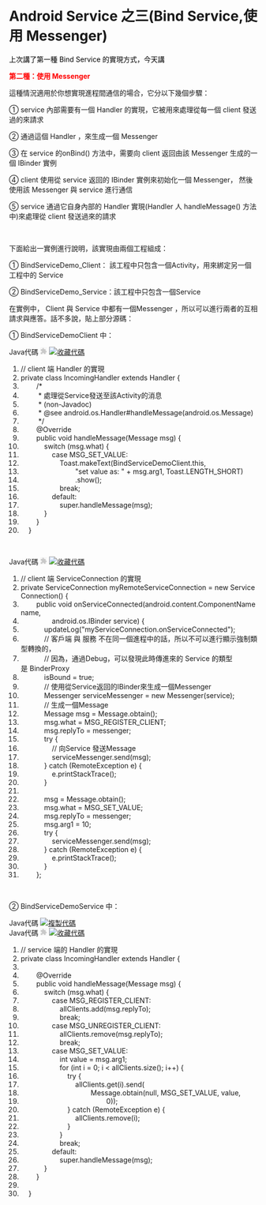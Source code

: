# Android Service 之三(Bind Service,使用 Messenger)


<div id="blog_content" class="blog_content">
    <p><span style="color: #ff0000;"><span style="color: #000000;">上次講了第一種 Bind Service 的實現方式，今天講</span></span></p>
<p><span style="color: #ff0000;"><strong>第二種：</strong></span><span style="color: #ff0000;"><strong>使用 Messenger</strong></span></p>
<p>這種情況適用於你想實現進程間通信的場合，它分以下幾個步驟：</p>
<p>①&nbsp;service 內部需要有一個 Handler 的實現，它被用來處理從每一個 client 發送過的來請求</p>
<p>② 通過這個 Handler ，來生成一個 Messenger</p>
<p>③ 在 service 的onBind() 方法中，需要向 client 返回由該 Messenger 生成的一個 IBinder 實例</p>
<p>④&nbsp;client 使用從 service 返回的 IBinder 實例來初始化一個 Messenger， 然後使用該&nbsp;Messenger 與 service 進行通信</p>
<p>⑤ service 通過它自身內部的 Handler 實現(Handler 人 handleMessage() 方法中)來處理從 client 發送過來的請求</p>
<p>&nbsp;</p>
<p>下面給出一實例進行說明，該實現由兩個工程組成：</p>
<p>① BindServiceDemo_Client： 該工程中只包含一個Activity，用來綁定另一個工程中的 Service</p>
<p>② BindServiceDemo_Service：該工程中只包含一個Service</p>
<p>在實例中， Client 與 Service 中都有一個Messenger ，所以可以進行兩者的互相請求與應答。話不多說，貼上部分源碼：</p>
<p>① BindServiceDemoClient 中：&nbsp;</p>
<div class="dp-highlighter" id=""><div class="bar"><div class="tools">Java代碼 <embed wmode="transparent" src="/javascripts/syntaxhighlighter/clipboard_new.swf" width="14" height="15" flashvars="clipboard=%2F%2F%20client%20%E7%AB%AF%20Handler%20%E7%9A%84%E5%AE%9E%E7%8E%B0%0Aprivate%20class%20IncomingHandler%20extends%20Handler%20%7B%0A%09%09%2F*%0A%09%09%20*%20%E5%A4%84%E7%90%86%E4%BB%8EService%E5%8F%91%E9%80%81%E8%87%B3%E8%AF%A5Activity%E7%9A%84%E6%B6%88%E6%81%AF%0A%09%09%20*%20(non-Javadoc)%0A%09%09%20*%20%40see%20android.os.Handler%23handleMessage(android.os.Message)%0A%09%09%20*%2F%0A%09%09%40Override%0A%09%09public%20void%20handleMessage(Message%20msg)%20%7B%0A%09%09%09switch%20(msg.what)%20%7B%0A%09%09%09%09case%20MSG_SET_VALUE%3A%0A%09%09%09%09%09Toast.makeText(BindServiceDemoClient.this%2C%0A%09%09%09%09%09%09%09%22set%20value%20as%3A%20%22%20%2B%20msg.arg1%2C%20Toast.LENGTH_SHORT)%0A%09%09%09%09%09%09%09.show()%3B%0A%09%09%09%09%09break%3B%0A%09%09%09%09default%3A%0A%09%09%09%09%09super.handleMessage(msg)%3B%0A%09%09%09%7D%0A%09%09%7D%0A%09%7D" quality="high" allowscriptaccess="always" type="application/x-shockwave-flash" pluginspage="http://www.macromedia.com/go/getflashplayer">&nbsp;<a href="javascript:void()" title="收藏這段代碼" onclick="code_favorites_do_favorite(this);return false;"><img class="star" src="/images/icon_star.png" alt="收藏代碼"><img class="spinner" src="/images/spinner.gif" style="display:none"></a></div></div><ol start="1" class="dp-j"><li><span><span class="comment">//&nbsp;client&nbsp;端&nbsp;Handler&nbsp;的實現</span><span>&nbsp;&nbsp;</span></span></li><li><span><span class="keyword">private</span><span>&nbsp;</span><span class="keyword">class</span><span>&nbsp;IncomingHandler&nbsp;</span><span class="keyword">extends</span><span>&nbsp;Handler&nbsp;{&nbsp;&nbsp;</span></span></li><li><span>&nbsp;&nbsp;&nbsp;&nbsp;&nbsp;&nbsp;&nbsp;&nbsp;<span class="comment">/*</span>&nbsp;</span></li><li><span><span class="comment">&nbsp;&nbsp;&nbsp;&nbsp;&nbsp;&nbsp;&nbsp;&nbsp;&nbsp;*&nbsp;處理從Service發送至該Activity的消息</span>&nbsp;</span></li><li><span><span class="comment">&nbsp;&nbsp;&nbsp;&nbsp;&nbsp;&nbsp;&nbsp;&nbsp;&nbsp;*&nbsp;(non-Javadoc)</span>&nbsp;</span></li><li><span><span class="comment">&nbsp;&nbsp;&nbsp;&nbsp;&nbsp;&nbsp;&nbsp;&nbsp;&nbsp;*&nbsp;@see&nbsp;android.os.Handler#handleMessage(android.os.Message)</span>&nbsp;</span></li><li><span><span class="comment">&nbsp;&nbsp;&nbsp;&nbsp;&nbsp;&nbsp;&nbsp;&nbsp;&nbsp;*/</span><span>&nbsp;&nbsp;</span></span></li><li><span>&nbsp;&nbsp;&nbsp;&nbsp;&nbsp;&nbsp;&nbsp;&nbsp;<span class="annotation">@Override</span><span>&nbsp;&nbsp;</span></span></li><li><span>&nbsp;&nbsp;&nbsp;&nbsp;&nbsp;&nbsp;&nbsp;&nbsp;<span class="keyword">public</span><span>&nbsp;</span><span class="keyword">void</span><span>&nbsp;handleMessage(Message&nbsp;msg)&nbsp;{&nbsp;&nbsp;</span></span></li><li><span>&nbsp;&nbsp;&nbsp;&nbsp;&nbsp;&nbsp;&nbsp;&nbsp;&nbsp;&nbsp;&nbsp;&nbsp;<span class="keyword">switch</span><span>&nbsp;(msg.what)&nbsp;{&nbsp;&nbsp;</span></span></li><li><span>&nbsp;&nbsp;&nbsp;&nbsp;&nbsp;&nbsp;&nbsp;&nbsp;&nbsp;&nbsp;&nbsp;&nbsp;&nbsp;&nbsp;&nbsp;&nbsp;<span class="keyword">case</span><span>&nbsp;MSG_SET_VALUE:&nbsp;&nbsp;</span></span></li><li><span>&nbsp;&nbsp;&nbsp;&nbsp;&nbsp;&nbsp;&nbsp;&nbsp;&nbsp;&nbsp;&nbsp;&nbsp;&nbsp;&nbsp;&nbsp;&nbsp;&nbsp;&nbsp;&nbsp;&nbsp;Toast.makeText(BindServiceDemoClient.<span class="keyword">this</span><span>,&nbsp;&nbsp;</span></span></li><li><span>&nbsp;&nbsp;&nbsp;&nbsp;&nbsp;&nbsp;&nbsp;&nbsp;&nbsp;&nbsp;&nbsp;&nbsp;&nbsp;&nbsp;&nbsp;&nbsp;&nbsp;&nbsp;&nbsp;&nbsp;&nbsp;&nbsp;&nbsp;&nbsp;&nbsp;&nbsp;&nbsp;&nbsp;<span class="string">"set&nbsp;value&nbsp;as:&nbsp;"</span><span>&nbsp;+&nbsp;msg.arg1,&nbsp;Toast.LENGTH_SHORT)&nbsp;&nbsp;</span></span></li><li><span>&nbsp;&nbsp;&nbsp;&nbsp;&nbsp;&nbsp;&nbsp;&nbsp;&nbsp;&nbsp;&nbsp;&nbsp;&nbsp;&nbsp;&nbsp;&nbsp;&nbsp;&nbsp;&nbsp;&nbsp;&nbsp;&nbsp;&nbsp;&nbsp;&nbsp;&nbsp;&nbsp;&nbsp;.show();&nbsp;&nbsp;</span></li><li><span>&nbsp;&nbsp;&nbsp;&nbsp;&nbsp;&nbsp;&nbsp;&nbsp;&nbsp;&nbsp;&nbsp;&nbsp;&nbsp;&nbsp;&nbsp;&nbsp;&nbsp;&nbsp;&nbsp;&nbsp;<span class="keyword">break</span><span>;&nbsp;&nbsp;</span></span></li><li><span>&nbsp;&nbsp;&nbsp;&nbsp;&nbsp;&nbsp;&nbsp;&nbsp;&nbsp;&nbsp;&nbsp;&nbsp;&nbsp;&nbsp;&nbsp;&nbsp;<span class="keyword">default</span><span>:&nbsp;&nbsp;</span></span></li><li><span>&nbsp;&nbsp;&nbsp;&nbsp;&nbsp;&nbsp;&nbsp;&nbsp;&nbsp;&nbsp;&nbsp;&nbsp;&nbsp;&nbsp;&nbsp;&nbsp;&nbsp;&nbsp;&nbsp;&nbsp;<span class="keyword">super</span><span>.handleMessage(msg);&nbsp;&nbsp;</span></span></li><li><span>&nbsp;&nbsp;&nbsp;&nbsp;&nbsp;&nbsp;&nbsp;&nbsp;&nbsp;&nbsp;&nbsp;&nbsp;}&nbsp;&nbsp;</span></li><li><span>&nbsp;&nbsp;&nbsp;&nbsp;&nbsp;&nbsp;&nbsp;&nbsp;}&nbsp;&nbsp;</span></li><li><span>&nbsp;&nbsp;&nbsp;&nbsp;}&nbsp;&nbsp;</span></li></ol></div><pre class="java" name="code" codeable_id="" codeable_type="BlogComment" source_url="http://rainbow702.iteye.com/blog/1149756#" pre_index="0" title="Android Service 之三(Bind Service,使用 Messenger)" style="display: none;">// client 端 Handler 的實現
private class IncomingHandler extends Handler {
		/*
		 * 處理從Service發送至該Activity的消息
		 * (non-Javadoc)
		 * @see android.os.Handler#handleMessage(android.os.Message)
		 */
		@Override
		public void handleMessage(Message msg) {
			switch (msg.what) {
				case MSG_SET_VALUE:
					Toast.makeText(BindServiceDemoClient.this,
							"set value as: " + msg.arg1, Toast.LENGTH_SHORT)
							.show();
					break;
				default:
					super.handleMessage(msg);
			}
		}
	}</pre>
<p>&nbsp;</p>
<div class="dp-highlighter" id=""><div class="bar"><div class="tools">Java代碼 <embed wmode="transparent" src="/javascripts/syntaxhighlighter/clipboard_new.swf" width="14" height="15" flashvars="clipboard=%2F%2F%20client%20%E7%AB%AF%20ServiceConnection%20%E7%9A%84%E5%AE%9E%E7%8E%B0%0Aprivate%20ServiceConnection%20myRemoteServiceConnection%20%3D%20new%20ServiceConnection()%20%7B%0A%09%09public%20void%20onServiceConnected(android.content.ComponentName%20name%2C%0A%09%09%09%09android.os.IBinder%20service)%20%7B%0A%09%09%09updateLog(%22myServiceConnection.onServiceConnected%22)%3B%0A%09%09%09%2F%2F%20%E5%AE%A2%E6%88%B7%E7%AB%AF%20%E4%B8%8E%20%E6%9C%8D%E5%8A%A1%20%E4%B8%8D%E5%9C%A8%E5%90%8C%E4%B8%80%E4%B8%AA%E8%BF%9B%E7%A8%8B%E4%B8%AD%E7%9A%84%E8%AF%9D%EF%BC%8C%E6%89%80%E4%BB%A5%E4%B8%8D%E5%8F%AF%E4%BB%A5%E8%BF%9B%E8%A1%8C%E6%98%BE%E7%A4%BA%E5%BC%BA%E5%88%B6%E7%B1%BB%E5%9E%8B%E8%BD%AC%E6%8D%A2%E7%9A%84%EF%BC%8C%0A%09%09%09%2F%2F%20%E5%9B%A0%E4%B8%BA%EF%BC%8C%E9%80%9A%E8%BF%87Debug%EF%BC%8C%E5%8F%AF%E4%BB%A5%E5%8F%91%E7%8E%B0%E6%AD%A4%E6%97%B6%E4%BC%A0%E8%BF%9B%E6%9D%A5%E7%9A%84%20Service%20%E7%9A%84%E7%B1%BB%E5%9E%8B%E6%98%AF%20BinderProxy%0A%09%09%09isBound%20%3D%20true%3B%0A%09%09%09%2F%2F%20%E4%BD%BF%E7%94%A8%E4%BB%8EService%E8%BF%94%E5%9B%9E%E7%9A%84IBinder%E6%9D%A5%E7%94%9F%E6%88%90%E4%B8%80%E4%B8%AAMessenger%0A%09%09%09Messenger%20serviceMessenger%20%3D%20new%20Messenger(service)%3B%0A%09%09%09%2F%2F%20%E7%94%9F%E6%88%90%E4%B8%80%E4%B8%AAMessage%0A%09%09%09Message%20msg%20%3D%20Message.obtain()%3B%0A%09%09%09msg.what%20%3D%20MSG_REGISTER_CLIENT%3B%0A%09%09%09msg.replyTo%20%3D%20messenger%3B%0A%09%09%09try%20%7B%0A%09%09%09%09%2F%2F%20%E5%90%91Service%20%E5%8F%91%E9%80%81Message%0A%09%09%09%09serviceMessenger.send(msg)%3B%0A%09%09%09%7D%20catch%20(RemoteException%20e)%20%7B%0A%09%09%09%09e.printStackTrace()%3B%0A%09%09%09%7D%0A%0A%09%09%09msg%20%3D%20Message.obtain()%3B%0A%09%09%09msg.what%20%3D%20MSG_SET_VALUE%3B%0A%09%09%09msg.replyTo%20%3D%20messenger%3B%0A%09%09%09msg.arg1%20%3D%2010%3B%0A%09%09%09try%20%7B%0A%09%09%09%09serviceMessenger.send(msg)%3B%0A%09%09%09%7D%20catch%20(RemoteException%20e)%20%7B%0A%09%09%09%09e.printStackTrace()%3B%0A%09%09%09%7D%0A%09%09%7D%3B%0A" quality="high" allowscriptaccess="always" type="application/x-shockwave-flash" pluginspage="http://www.macromedia.com/go/getflashplayer">&nbsp;<a href="javascript:void()" title="收藏這段代碼" onclick="code_favorites_do_favorite(this);return false;"><img class="star" src="/images/icon_star.png" alt="收藏代碼"><img class="spinner" src="/images/spinner.gif" style="display:none"></a></div></div><ol start="1" class="dp-j"><li><span><span class="comment">//&nbsp;client&nbsp;端&nbsp;ServiceConnection&nbsp;的實現</span><span>&nbsp;&nbsp;</span></span></li><li><span><span class="keyword">private</span><span>&nbsp;ServiceConnection&nbsp;myRemoteServiceConnection&nbsp;=&nbsp;</span><span class="keyword">new</span><span>&nbsp;ServiceConnection()&nbsp;{&nbsp;&nbsp;</span></span></li><li><span>&nbsp;&nbsp;&nbsp;&nbsp;&nbsp;&nbsp;&nbsp;&nbsp;<span class="keyword">public</span><span>&nbsp;</span><span class="keyword">void</span><span>&nbsp;onServiceConnected(android.content.ComponentName&nbsp;name,&nbsp;&nbsp;</span></span></li><li><span>&nbsp;&nbsp;&nbsp;&nbsp;&nbsp;&nbsp;&nbsp;&nbsp;&nbsp;&nbsp;&nbsp;&nbsp;&nbsp;&nbsp;&nbsp;&nbsp;android.os.IBinder&nbsp;service)&nbsp;{&nbsp;&nbsp;</span></li><li><span>&nbsp;&nbsp;&nbsp;&nbsp;&nbsp;&nbsp;&nbsp;&nbsp;&nbsp;&nbsp;&nbsp;&nbsp;updateLog(<span class="string">"myServiceConnection.onServiceConnected"</span><span>);&nbsp;&nbsp;</span></span></li><li><span>&nbsp;&nbsp;&nbsp;&nbsp;&nbsp;&nbsp;&nbsp;&nbsp;&nbsp;&nbsp;&nbsp;&nbsp;<span class="comment">//&nbsp;客戶端&nbsp;與&nbsp;服務&nbsp;不在同一個進程中的話，所以不可以進行顯示強制類型轉換的，</span><span>&nbsp;&nbsp;</span></span></li><li><span>&nbsp;&nbsp;&nbsp;&nbsp;&nbsp;&nbsp;&nbsp;&nbsp;&nbsp;&nbsp;&nbsp;&nbsp;<span class="comment">//&nbsp;因為，通過Debug，可以發現此時傳進來的&nbsp;Service&nbsp;的類型是&nbsp;BinderProxy</span><span>&nbsp;&nbsp;</span></span></li><li><span>&nbsp;&nbsp;&nbsp;&nbsp;&nbsp;&nbsp;&nbsp;&nbsp;&nbsp;&nbsp;&nbsp;&nbsp;isBound&nbsp;=&nbsp;<span class="keyword">true</span><span>;&nbsp;&nbsp;</span></span></li><li><span>&nbsp;&nbsp;&nbsp;&nbsp;&nbsp;&nbsp;&nbsp;&nbsp;&nbsp;&nbsp;&nbsp;&nbsp;<span class="comment">//&nbsp;使用從Service返回的IBinder來生成一個Messenger</span><span>&nbsp;&nbsp;</span></span></li><li><span>&nbsp;&nbsp;&nbsp;&nbsp;&nbsp;&nbsp;&nbsp;&nbsp;&nbsp;&nbsp;&nbsp;&nbsp;Messenger&nbsp;serviceMessenger&nbsp;=&nbsp;<span class="keyword">new</span><span>&nbsp;Messenger(service);&nbsp;&nbsp;</span></span></li><li><span>&nbsp;&nbsp;&nbsp;&nbsp;&nbsp;&nbsp;&nbsp;&nbsp;&nbsp;&nbsp;&nbsp;&nbsp;<span class="comment">//&nbsp;生成一個Message</span><span>&nbsp;&nbsp;</span></span></li><li><span>&nbsp;&nbsp;&nbsp;&nbsp;&nbsp;&nbsp;&nbsp;&nbsp;&nbsp;&nbsp;&nbsp;&nbsp;Message&nbsp;msg&nbsp;=&nbsp;Message.obtain();&nbsp;&nbsp;</span></li><li><span>&nbsp;&nbsp;&nbsp;&nbsp;&nbsp;&nbsp;&nbsp;&nbsp;&nbsp;&nbsp;&nbsp;&nbsp;msg.what&nbsp;=&nbsp;MSG_REGISTER_CLIENT;&nbsp;&nbsp;</span></li><li><span>&nbsp;&nbsp;&nbsp;&nbsp;&nbsp;&nbsp;&nbsp;&nbsp;&nbsp;&nbsp;&nbsp;&nbsp;msg.replyTo&nbsp;=&nbsp;messenger;&nbsp;&nbsp;</span></li><li><span>&nbsp;&nbsp;&nbsp;&nbsp;&nbsp;&nbsp;&nbsp;&nbsp;&nbsp;&nbsp;&nbsp;&nbsp;<span class="keyword">try</span><span>&nbsp;{&nbsp;&nbsp;</span></span></li><li><span>&nbsp;&nbsp;&nbsp;&nbsp;&nbsp;&nbsp;&nbsp;&nbsp;&nbsp;&nbsp;&nbsp;&nbsp;&nbsp;&nbsp;&nbsp;&nbsp;<span class="comment">//&nbsp;向Service&nbsp;發送Message</span><span>&nbsp;&nbsp;</span></span></li><li><span>&nbsp;&nbsp;&nbsp;&nbsp;&nbsp;&nbsp;&nbsp;&nbsp;&nbsp;&nbsp;&nbsp;&nbsp;&nbsp;&nbsp;&nbsp;&nbsp;serviceMessenger.send(msg);&nbsp;&nbsp;</span></li><li><span>&nbsp;&nbsp;&nbsp;&nbsp;&nbsp;&nbsp;&nbsp;&nbsp;&nbsp;&nbsp;&nbsp;&nbsp;}&nbsp;<span class="keyword">catch</span><span>&nbsp;(RemoteException&nbsp;e)&nbsp;{&nbsp;&nbsp;</span></span></li><li><span>&nbsp;&nbsp;&nbsp;&nbsp;&nbsp;&nbsp;&nbsp;&nbsp;&nbsp;&nbsp;&nbsp;&nbsp;&nbsp;&nbsp;&nbsp;&nbsp;e.printStackTrace();&nbsp;&nbsp;</span></li><li><span>&nbsp;&nbsp;&nbsp;&nbsp;&nbsp;&nbsp;&nbsp;&nbsp;&nbsp;&nbsp;&nbsp;&nbsp;}&nbsp;&nbsp;</span></li><li><span>&nbsp;&nbsp;</span></li><li><span>&nbsp;&nbsp;&nbsp;&nbsp;&nbsp;&nbsp;&nbsp;&nbsp;&nbsp;&nbsp;&nbsp;&nbsp;msg&nbsp;=&nbsp;Message.obtain();&nbsp;&nbsp;</span></li><li><span>&nbsp;&nbsp;&nbsp;&nbsp;&nbsp;&nbsp;&nbsp;&nbsp;&nbsp;&nbsp;&nbsp;&nbsp;msg.what&nbsp;=&nbsp;MSG_SET_VALUE;&nbsp;&nbsp;</span></li><li><span>&nbsp;&nbsp;&nbsp;&nbsp;&nbsp;&nbsp;&nbsp;&nbsp;&nbsp;&nbsp;&nbsp;&nbsp;msg.replyTo&nbsp;=&nbsp;messenger;&nbsp;&nbsp;</span></li><li><span>&nbsp;&nbsp;&nbsp;&nbsp;&nbsp;&nbsp;&nbsp;&nbsp;&nbsp;&nbsp;&nbsp;&nbsp;msg.arg1&nbsp;=&nbsp;<span class="number">10</span><span>;&nbsp;&nbsp;</span></span></li><li><span>&nbsp;&nbsp;&nbsp;&nbsp;&nbsp;&nbsp;&nbsp;&nbsp;&nbsp;&nbsp;&nbsp;&nbsp;<span class="keyword">try</span><span>&nbsp;{&nbsp;&nbsp;</span></span></li><li><span>&nbsp;&nbsp;&nbsp;&nbsp;&nbsp;&nbsp;&nbsp;&nbsp;&nbsp;&nbsp;&nbsp;&nbsp;&nbsp;&nbsp;&nbsp;&nbsp;serviceMessenger.send(msg);&nbsp;&nbsp;</span></li><li><span>&nbsp;&nbsp;&nbsp;&nbsp;&nbsp;&nbsp;&nbsp;&nbsp;&nbsp;&nbsp;&nbsp;&nbsp;}&nbsp;<span class="keyword">catch</span><span>&nbsp;(RemoteException&nbsp;e)&nbsp;{&nbsp;&nbsp;</span></span></li><li><span>&nbsp;&nbsp;&nbsp;&nbsp;&nbsp;&nbsp;&nbsp;&nbsp;&nbsp;&nbsp;&nbsp;&nbsp;&nbsp;&nbsp;&nbsp;&nbsp;e.printStackTrace();&nbsp;&nbsp;</span></li><li><span>&nbsp;&nbsp;&nbsp;&nbsp;&nbsp;&nbsp;&nbsp;&nbsp;&nbsp;&nbsp;&nbsp;&nbsp;}&nbsp;&nbsp;</span></li><li><span>&nbsp;&nbsp;&nbsp;&nbsp;&nbsp;&nbsp;&nbsp;&nbsp;};&nbsp;&nbsp;</span></li></ol></div><pre class="java" name="code" codeable_id="" codeable_type="BlogComment" source_url="http://rainbow702.iteye.com/blog/1149756#" pre_index="1" title="Android Service 之三(Bind Service,使用 Messenger)" style="display: none;">// client 端 ServiceConnection 的實現
private ServiceConnection myRemoteServiceConnection = new ServiceConnection() {
		public void onServiceConnected(android.content.ComponentName name,
				android.os.IBinder service) {
			updateLog("myServiceConnection.onServiceConnected");
			// 客戶端 與 服務 不在同一個進程中的話，所以不可以進行顯示強制類型轉換的，
			// 因為，通過Debug，可以發現此時傳進來的 Service 的類型是 BinderProxy
			isBound = true;
			// 使用從Service返回的IBinder來生成一個Messenger
			Messenger serviceMessenger = new Messenger(service);
			// 生成一個Message
			Message msg = Message.obtain();
			msg.what = MSG_REGISTER_CLIENT;
			msg.replyTo = messenger;
			try {
				// 向Service 發送Message
				serviceMessenger.send(msg);
			} catch (RemoteException e) {
				e.printStackTrace();
			}

			msg = Message.obtain();
			msg.what = MSG_SET_VALUE;
			msg.replyTo = messenger;
			msg.arg1 = 10;
			try {
				serviceMessenger.send(msg);
			} catch (RemoteException e) {
				e.printStackTrace();
			}
		};
</pre>
<p>&nbsp;&nbsp;</p>
<p>② BindServiceDemoService 中：</p>
<div class="dp-highlighter">
<div class="bar">
<div class="tools">Java代碼 <a href="#" title="複製代碼"><img alt="複製代碼" src="/images/icon_copy.gif"></a> </div>
</div>
</div>
<div class="dp-highlighter" id=""><div class="bar"><div class="tools">Java代碼 <embed wmode="transparent" src="/javascripts/syntaxhighlighter/clipboard_new.swf" width="14" height="15" flashvars="clipboard=%2F%2F%20service%20%E7%AB%AF%E7%9A%84%20Handler%20%E7%9A%84%E5%AE%9E%E7%8E%B0%0Aprivate%20class%20IncomingHandler%20extends%20Handler%20%7B%0A%0A%09%09%40Override%0A%09%09public%20void%20handleMessage(Message%20msg)%20%7B%0A%09%09%09switch%20(msg.what)%20%7B%0A%09%09%09%09case%20MSG_REGISTER_CLIENT%3A%0A%09%09%09%09%09allClients.add(msg.replyTo)%3B%0A%09%09%09%09%09break%3B%0A%09%09%09%09case%20MSG_UNREGISTER_CLIENT%3A%0A%09%09%09%09%09allClients.remove(msg.replyTo)%3B%0A%09%09%09%09%09break%3B%0A%09%09%09%09case%20MSG_SET_VALUE%3A%0A%09%09%09%09%09int%20value%20%3D%20msg.arg1%3B%0A%09%09%09%09%09for%20(int%20i%20%3D%200%3B%20i%20%3C%20allClients.size()%3B%20i%2B%2B)%20%7B%0A%09%09%09%09%09%09try%20%7B%0A%09%09%09%09%09%09%09allClients.get(i).send(%0A%09%09%09%09%09%09%09%09%09Message.obtain(null%2C%20MSG_SET_VALUE%2C%20value%2C%0A%09%09%09%09%09%09%09%09%09%09%090))%3B%0A%09%09%09%09%09%09%7D%20catch%20(RemoteException%20e)%20%7B%0A%09%09%09%09%09%09%09allClients.remove(i)%3B%0A%09%09%09%09%09%09%7D%0A%09%09%09%09%09%7D%0A%09%09%09%09%09break%3B%0A%09%09%09%09default%3A%0A%09%09%09%09%09super.handleMessage(msg)%3B%0A%09%09%09%7D%0A%09%09%7D%0A%0A%09%7D" quality="high" allowscriptaccess="always" type="application/x-shockwave-flash" pluginspage="http://www.macromedia.com/go/getflashplayer">&nbsp;<a href="javascript:void()" title="收藏這段代碼" onclick="code_favorites_do_favorite(this);return false;"><img class="star" src="/images/icon_star.png" alt="收藏代碼"><img class="spinner" src="/images/spinner.gif" style="display:none"></a></div></div><ol start="1" class="dp-j"><li><span><span class="comment">//&nbsp;service&nbsp;端的&nbsp;Handler&nbsp;的實現</span><span>&nbsp;&nbsp;</span></span></li><li><span><span class="keyword">private</span><span>&nbsp;</span><span class="keyword">class</span><span>&nbsp;IncomingHandler&nbsp;</span><span class="keyword">extends</span><span>&nbsp;Handler&nbsp;{&nbsp;&nbsp;</span></span></li><li><span>&nbsp;&nbsp;</span></li><li><span>&nbsp;&nbsp;&nbsp;&nbsp;&nbsp;&nbsp;&nbsp;&nbsp;<span class="annotation">@Override</span><span>&nbsp;&nbsp;</span></span></li><li><span>&nbsp;&nbsp;&nbsp;&nbsp;&nbsp;&nbsp;&nbsp;&nbsp;<span class="keyword">public</span><span>&nbsp;</span><span class="keyword">void</span><span>&nbsp;handleMessage(Message&nbsp;msg)&nbsp;{&nbsp;&nbsp;</span></span></li><li><span>&nbsp;&nbsp;&nbsp;&nbsp;&nbsp;&nbsp;&nbsp;&nbsp;&nbsp;&nbsp;&nbsp;&nbsp;<span class="keyword">switch</span><span>&nbsp;(msg.what)&nbsp;{&nbsp;&nbsp;</span></span></li><li><span>&nbsp;&nbsp;&nbsp;&nbsp;&nbsp;&nbsp;&nbsp;&nbsp;&nbsp;&nbsp;&nbsp;&nbsp;&nbsp;&nbsp;&nbsp;&nbsp;<span class="keyword">case</span><span>&nbsp;MSG_REGISTER_CLIENT:&nbsp;&nbsp;</span></span></li><li><span>&nbsp;&nbsp;&nbsp;&nbsp;&nbsp;&nbsp;&nbsp;&nbsp;&nbsp;&nbsp;&nbsp;&nbsp;&nbsp;&nbsp;&nbsp;&nbsp;&nbsp;&nbsp;&nbsp;&nbsp;allClients.add(msg.replyTo);&nbsp;&nbsp;</span></li><li><span>&nbsp;&nbsp;&nbsp;&nbsp;&nbsp;&nbsp;&nbsp;&nbsp;&nbsp;&nbsp;&nbsp;&nbsp;&nbsp;&nbsp;&nbsp;&nbsp;&nbsp;&nbsp;&nbsp;&nbsp;<span class="keyword">break</span><span>;&nbsp;&nbsp;</span></span></li><li><span>&nbsp;&nbsp;&nbsp;&nbsp;&nbsp;&nbsp;&nbsp;&nbsp;&nbsp;&nbsp;&nbsp;&nbsp;&nbsp;&nbsp;&nbsp;&nbsp;<span class="keyword">case</span><span>&nbsp;MSG_UNREGISTER_CLIENT:&nbsp;&nbsp;</span></span></li><li><span>&nbsp;&nbsp;&nbsp;&nbsp;&nbsp;&nbsp;&nbsp;&nbsp;&nbsp;&nbsp;&nbsp;&nbsp;&nbsp;&nbsp;&nbsp;&nbsp;&nbsp;&nbsp;&nbsp;&nbsp;allClients.remove(msg.replyTo);&nbsp;&nbsp;</span></li><li><span>&nbsp;&nbsp;&nbsp;&nbsp;&nbsp;&nbsp;&nbsp;&nbsp;&nbsp;&nbsp;&nbsp;&nbsp;&nbsp;&nbsp;&nbsp;&nbsp;&nbsp;&nbsp;&nbsp;&nbsp;<span class="keyword">break</span><span>;&nbsp;&nbsp;</span></span></li><li><span>&nbsp;&nbsp;&nbsp;&nbsp;&nbsp;&nbsp;&nbsp;&nbsp;&nbsp;&nbsp;&nbsp;&nbsp;&nbsp;&nbsp;&nbsp;&nbsp;<span class="keyword">case</span><span>&nbsp;MSG_SET_VALUE:&nbsp;&nbsp;</span></span></li><li><span>&nbsp;&nbsp;&nbsp;&nbsp;&nbsp;&nbsp;&nbsp;&nbsp;&nbsp;&nbsp;&nbsp;&nbsp;&nbsp;&nbsp;&nbsp;&nbsp;&nbsp;&nbsp;&nbsp;&nbsp;<span class="keyword">int</span><span>&nbsp;value&nbsp;=&nbsp;msg.arg1;&nbsp;&nbsp;</span></span></li><li><span>&nbsp;&nbsp;&nbsp;&nbsp;&nbsp;&nbsp;&nbsp;&nbsp;&nbsp;&nbsp;&nbsp;&nbsp;&nbsp;&nbsp;&nbsp;&nbsp;&nbsp;&nbsp;&nbsp;&nbsp;<span class="keyword">for</span><span>&nbsp;(</span><span class="keyword">int</span><span>&nbsp;i&nbsp;=&nbsp;</span><span class="number">0</span><span>;&nbsp;i&nbsp;&lt;&nbsp;allClients.size();&nbsp;i++)&nbsp;{&nbsp;&nbsp;</span></span></li><li><span>&nbsp;&nbsp;&nbsp;&nbsp;&nbsp;&nbsp;&nbsp;&nbsp;&nbsp;&nbsp;&nbsp;&nbsp;&nbsp;&nbsp;&nbsp;&nbsp;&nbsp;&nbsp;&nbsp;&nbsp;&nbsp;&nbsp;&nbsp;&nbsp;<span class="keyword">try</span><span>&nbsp;{&nbsp;&nbsp;</span></span></li><li><span>&nbsp;&nbsp;&nbsp;&nbsp;&nbsp;&nbsp;&nbsp;&nbsp;&nbsp;&nbsp;&nbsp;&nbsp;&nbsp;&nbsp;&nbsp;&nbsp;&nbsp;&nbsp;&nbsp;&nbsp;&nbsp;&nbsp;&nbsp;&nbsp;&nbsp;&nbsp;&nbsp;&nbsp;allClients.get(i).send(&nbsp;&nbsp;</span></li><li><span>&nbsp;&nbsp;&nbsp;&nbsp;&nbsp;&nbsp;&nbsp;&nbsp;&nbsp;&nbsp;&nbsp;&nbsp;&nbsp;&nbsp;&nbsp;&nbsp;&nbsp;&nbsp;&nbsp;&nbsp;&nbsp;&nbsp;&nbsp;&nbsp;&nbsp;&nbsp;&nbsp;&nbsp;&nbsp;&nbsp;&nbsp;&nbsp;&nbsp;&nbsp;&nbsp;&nbsp;Message.obtain(<span class="keyword">null</span><span>,&nbsp;MSG_SET_VALUE,&nbsp;value,&nbsp;&nbsp;</span></span></li><li><span>&nbsp;&nbsp;&nbsp;&nbsp;&nbsp;&nbsp;&nbsp;&nbsp;&nbsp;&nbsp;&nbsp;&nbsp;&nbsp;&nbsp;&nbsp;&nbsp;&nbsp;&nbsp;&nbsp;&nbsp;&nbsp;&nbsp;&nbsp;&nbsp;&nbsp;&nbsp;&nbsp;&nbsp;&nbsp;&nbsp;&nbsp;&nbsp;&nbsp;&nbsp;&nbsp;&nbsp;&nbsp;&nbsp;&nbsp;&nbsp;&nbsp;&nbsp;&nbsp;&nbsp;<span class="number">0</span><span>));&nbsp;&nbsp;</span></span></li><li><span>&nbsp;&nbsp;&nbsp;&nbsp;&nbsp;&nbsp;&nbsp;&nbsp;&nbsp;&nbsp;&nbsp;&nbsp;&nbsp;&nbsp;&nbsp;&nbsp;&nbsp;&nbsp;&nbsp;&nbsp;&nbsp;&nbsp;&nbsp;&nbsp;}&nbsp;<span class="keyword">catch</span><span>&nbsp;(RemoteException&nbsp;e)&nbsp;{&nbsp;&nbsp;</span></span></li><li><span>&nbsp;&nbsp;&nbsp;&nbsp;&nbsp;&nbsp;&nbsp;&nbsp;&nbsp;&nbsp;&nbsp;&nbsp;&nbsp;&nbsp;&nbsp;&nbsp;&nbsp;&nbsp;&nbsp;&nbsp;&nbsp;&nbsp;&nbsp;&nbsp;&nbsp;&nbsp;&nbsp;&nbsp;allClients.remove(i);&nbsp;&nbsp;</span></li><li><span>&nbsp;&nbsp;&nbsp;&nbsp;&nbsp;&nbsp;&nbsp;&nbsp;&nbsp;&nbsp;&nbsp;&nbsp;&nbsp;&nbsp;&nbsp;&nbsp;&nbsp;&nbsp;&nbsp;&nbsp;&nbsp;&nbsp;&nbsp;&nbsp;}&nbsp;&nbsp;</span></li><li><span>&nbsp;&nbsp;&nbsp;&nbsp;&nbsp;&nbsp;&nbsp;&nbsp;&nbsp;&nbsp;&nbsp;&nbsp;&nbsp;&nbsp;&nbsp;&nbsp;&nbsp;&nbsp;&nbsp;&nbsp;}&nbsp;&nbsp;</span></li><li><span>&nbsp;&nbsp;&nbsp;&nbsp;&nbsp;&nbsp;&nbsp;&nbsp;&nbsp;&nbsp;&nbsp;&nbsp;&nbsp;&nbsp;&nbsp;&nbsp;&nbsp;&nbsp;&nbsp;&nbsp;<span class="keyword">break</span><span>;&nbsp;&nbsp;</span></span></li><li><span>&nbsp;&nbsp;&nbsp;&nbsp;&nbsp;&nbsp;&nbsp;&nbsp;&nbsp;&nbsp;&nbsp;&nbsp;&nbsp;&nbsp;&nbsp;&nbsp;<span class="keyword">default</span><span>:&nbsp;&nbsp;</span></span></li><li><span>&nbsp;&nbsp;&nbsp;&nbsp;&nbsp;&nbsp;&nbsp;&nbsp;&nbsp;&nbsp;&nbsp;&nbsp;&nbsp;&nbsp;&nbsp;&nbsp;&nbsp;&nbsp;&nbsp;&nbsp;<span class="keyword">super</span><span>.handleMessage(msg);&nbsp;&nbsp;</span></span></li><li><span>&nbsp;&nbsp;&nbsp;&nbsp;&nbsp;&nbsp;&nbsp;&nbsp;&nbsp;&nbsp;&nbsp;&nbsp;}&nbsp;&nbsp;</span></li><li><span>&nbsp;&nbsp;&nbsp;&nbsp;&nbsp;&nbsp;&nbsp;&nbsp;}&nbsp;&nbsp;</span></li><li><span>&nbsp;&nbsp;</span></li><li><span>&nbsp;&nbsp;&nbsp;&nbsp;}&nbsp;&nbsp;</span></li></ol></div><pre class="java" name="code" codeable_id="" codeable_type="BlogComment" source_url="http://rainbow702.iteye.com/blog/1149756#" pre_index="2" title="Android Service 之三(Bind Service,使用 Messenger)" style="display: none;">// service 端的 Handler 的實現
private class IncomingHandler extends Handler {

		@Override
		public void handleMessage(Message msg) {
			switch (msg.what) {
				case MSG_REGISTER_CLIENT:
					allClients.add(msg.replyTo);
					break;
				case MSG_UNREGISTER_CLIENT:
					allClients.remove(msg.replyTo);
					break;
				case MSG_SET_VALUE:
					int value = msg.arg1;
					for (int i = 0; i &lt; allClients.size(); i++) {
						try {
							allClients.get(i).send(
									Message.obtain(null, MSG_SET_VALUE, value,
											0));
						} catch (RemoteException e) {
							allClients.remove(i);
						}
					}
					break;
				default:
					super.handleMessage(msg);
			}
		}

	}</pre>
<p>&nbsp;</p>
<div class="bar">
<div class="tools">Java代碼 <a href="#" title="複製代碼"><img alt="複製代碼" src="/images/icon_copy.gif"></a> </div>
</div>
<div class="dp-highlighter" id=""><div class="bar"><div class="tools">Java代碼 <embed wmode="transparent" src="/javascripts/syntaxhighlighter/clipboard_new.swf" width="14" height="15" flashvars="clipboard=%40Override%0Apublic%20IBinder%20onBind(Intent%20intent)%20%7B%0A%20%20%20%20return%20messenger.getBinder()%3B%0A%7D" quality="high" allowscriptaccess="always" type="application/x-shockwave-flash" pluginspage="http://www.macromedia.com/go/getflashplayer">&nbsp;<a href="javascript:void()" title="收藏這段代碼" onclick="code_favorites_do_favorite(this);return false;"><img class="star" src="/images/icon_star.png" alt="收藏代碼"><img class="spinner" src="/images/spinner.gif" style="display:none"></a></div></div><ol start="1" class="dp-j"><li><span><span class="annotation">@Override</span><span>&nbsp;&nbsp;</span></span></li><li><span><span class="keyword">public</span><span>&nbsp;IBinder&nbsp;onBind(Intent&nbsp;intent)&nbsp;{&nbsp;&nbsp;</span></span></li><li><span>&nbsp;&nbsp;&nbsp;&nbsp;<span class="keyword">return</span><span>&nbsp;messenger.getBinder();&nbsp;&nbsp;</span></span></li><li><span>}&nbsp;&nbsp;</span></li></ol></div><pre class="java" name="code" codeable_id="" codeable_type="BlogComment" source_url="http://rainbow702.iteye.com/blog/1149756#" pre_index="3" title="Android Service 之三(Bind Service,使用 Messenger)" style="display: none;">@Override
public IBinder onBind(Intent intent) {
    return messenger.getBinder();
}</pre>
<p>&nbsp;</p>
<p>&nbsp;下面來看運行效果圖（Debug模式）：</p>
<p>首先，啟動 BindServiceDemoClient</p>
<p><br><img alt="" src="images/2e9c13a2-4801-3ba0-ac28-df4c05275dc3.jpg"><br>&nbsp;此時，所有的進程如下：</p>
<p><br><img alt="" src="images/871a213f-84f6-3d46-be62-6d4b13293d23.jpg"><br>&nbsp;最下面的那個進程即為 BindServiceDemoClient 工程對應的進程，而且還沒有 BindServiceDemoService 工程的進程。下面，點擊 "Bind Service" 的按鈕，當執行下圖中的斷點時，請注意右上角 service 的類型(BindProxy)，這也從一個方面說明瞭為什麼在 IPC 的時候不可以使用 IBinder 來實現。</p>
<p>&nbsp;<br><img height="412" alt="" class="magplus" width="700" src="images/449ff1c0-df56-38a2-af79-55b832d00c6e.jpg" title="點擊查看原始大小圖片"><br>按F8繼續執行，會得到如下截圖：</p>
<p><br><img alt="" src="images/8a179df2-c8db-3016-a2fd-666670a3ad0b.jpg"><br>&nbsp;&nbsp;</p>
<p>此時，再來看一下系統中的進程情況：</p>
<p><br><img alt="" src="images/0fd7b7b1-f364-369d-a6b0-8c4c5931201a.jpg"><br>&nbsp;會發現，在最下面多了一個 BindServiceDemoService 工程的進程，這就說明瞭 client 與 service 是在不同的進程內的，這也正是本例子的意圖：使用 Messenger 在不同進程間進行通信。</p>
<p>&nbsp;</p>
<p>現在通過 DDMS 控制檯，直接將 com.archer.rainbow.service 進程殺掉，來模擬系統資源少而急需回收系統資源的情況，如下：</p>
<p><br><img alt="" src="images/3943e115-9abb-389a-9f8a-fc4180305750.jpg"><br>&nbsp;系統會輸出如下日誌：</p>
<p><br><img height="20" alt="" class="magplus" width="700" src="images/4b1208b5-61b3-3bc9-aa63-13a5b6e7e0c0.jpg" title="點擊查看原始大小圖片"><br>&nbsp;之後，當系統資源充足的時候，會自己重新啟動該進程，如下圖：</p>
<p><br><img alt="" src="images/4fdea833-c3de-3642-b99e-c2763b13e42b.jpg"><br>&nbsp;同時，系統輸出的日誌為：</p>
<p><br><img height="10" alt="" class="magplus" width="700" src="images/a491fcbc-1d3f-3e55-8c8c-b24be594b4d1.jpg" title="點擊查看原始大小圖片"></p>
<p>另外，需要注意的是，當我們通過界面點擊 "Unbind Service" 的時候，雖然服務被解綁了，但是系統並沒有立即將 com.archer.rainbow.service 這一進程給殺掉：</p>
<p>&nbsp;<br><img alt="" src="images/ee851f99-c495-3095-affb-0c3734ea7b20.jpg"><br>&nbsp;<br><img alt="" src="images/241eac71-75b1-31e8-aad2-937c5f6d0c0f.jpg"><br>&nbsp;但若此時，通過 DDMS 控制檯，直接將該進程殺掉的話，系統也不會重新啟動該進程</p>
<p><br><img alt="" src="images/61d49a2b-4f47-375a-bad5-23f4b496ae80.jpg"><br>&nbsp;</p>
<p><br><img height="12" alt="" class="magplus" width="700" src="images/a8062a4a-9d7d-368c-acd4-ef9170f3bdf4.jpg" title="點擊查看原始大小圖片"><br>&nbsp;注意與上面對應的日誌進行比對，你會發現它少了 "Scheduling restart........" 的這條日誌。</p>
<p>&nbsp;</p>
<p><span style="color: #ff0000;">PS：若想將 service 在另一個進程中啟動，你也可以在聲明 Service 的時候，使用 "android:process=":remote"" 這種方式來實現。</span></p>
  </div>